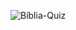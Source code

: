 ![Bíblia-Quiz](https://user-images.githubusercontent.com/42968718/113497325-5b915f80-94d9-11eb-8872-c7d330aa3def.png)

